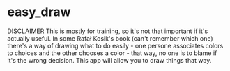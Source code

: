 # easy_draw
DISCLAIMER This is mostly for training, so it's not that important if it's actually useful.
In some Rafał Kosik's book (can't remember which one) there's a way of drawing what to do easily - one persone associates colors to
choices and the other chooses a color - that way, no one is to blame if it's the wrong decision.
This app will allow you to draw things that way.

